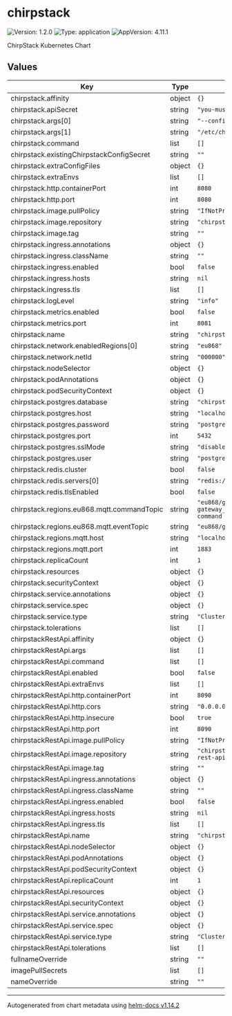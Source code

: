 # chirpstack

![Version: 1.2.0](https://img.shields.io/badge/Version-1.2.0-informational?style=flat-square) ![Type: application](https://img.shields.io/badge/Type-application-informational?style=flat-square) ![AppVersion: 4.11.1](https://img.shields.io/badge/AppVersion-4.11.1-informational?style=flat-square)

ChirpStack Kubernetes Chart

## Values

| Key                                        | Type   | Default                                                 | Description |
| ------------------------------------------ |--------| ------------------------------------------------------- | ----------- |
| chirpstack.affinity                        | object | `{}`                                                    |             |
| chirpstack.apiSecret                       | string | `"you-must-replace-me"`                                 |             |
| chirpstack.args\[0\]                       | string | `"--config"`                                            |             |
| chirpstack.args\[1\]                       | string | `"/etc/chirpstack"`                                     |             |
| chirpstack.command                         | list   | `[]`                                                    |             |
| chirpstack.existingChirpstackConfigSecret  | string | `""`                                                    |             |
| chirpstack.extraConfigFiles                | object | `{}`                                                    |             |
| chirpstack.extraEnvs                       | list   | `[]`                                                    |             |
| chirpstack.http.containerPort              | int    | `8080`                                                  |             |
| chirpstack.http.port                       | int    | `8080`                                                  |             |
| chirpstack.image.pullPolicy                | string | `"IfNotPresent"`                                        |             |
| chirpstack.image.repository                | string | `"chirpstack/chirpstack"`                               |             |
| chirpstack.image.tag                       | string | `""`                                                    |             |
| chirpstack.ingress.annotations             | object | `{}`                                                    |             |
| chirpstack.ingress.className               | string | `""`                                                    |             |
| chirpstack.ingress.enabled                 | bool   | `false`                                                 |             |
| chirpstack.ingress.hosts                   | string | `nil`                                                   |             |
| chirpstack.ingress.tls                     | list   | `[]`                                                    |             |
| chirpstack.logLevel                        | string | `"info"`                                                |             |
| chirpstack.metrics.enabled                 | bool   | `false`                                                 |             |
| chirpstack.metrics.port                    | int    | `8081`                                                  |             |
| chirpstack.name                            | string | `"chirpstack"`                                          |             |
| chirpstack.network.enabledRegions\[0\]     | string | `"eu868"`                                               |             |
| chirpstack.network.netId                   | string | `"000000"`                                              |             |
| chirpstack.nodeSelector                    | object | `{}`                                                    |             |
| chirpstack.podAnnotations                  | object | `{}`                                                    |             |
| chirpstack.podSecurityContext              | object | `{}`                                                    |             |
| chirpstack.postgres.database               | string | `"chirpstack"`                                          |             |
| chirpstack.postgres.host                   | string | `"localhost"`                                           |             |
| chirpstack.postgres.password               | string | `"postgres"`                                            |             |
| chirpstack.postgres.port                   | int    | `5432`                                                  |             |
| chirpstack.postgres.sslMode                | string | `"disable"`                                             |             |
| chirpstack.postgres.user                   | string | `"postgres"`                                            |             |
| chirpstack.redis.cluster                   | bool   | `false`                                                 |             |
| chirpstack.redis.servers\[0\]              | string | `"redis://localhost/"`                                  |             |
| chirpstack.redis.tlsEnabled                | bool   | `false`                                                 |             |
| chirpstack.regions.eu868.mqtt.commandTopic | string | `"eu868/gateway/{{ gateway_id }}/command/{{ command }}"` |             |
| chirpstack.regions.eu868.mqtt.eventTopic   | string | `"eu868/gateway/+/event/+"`                             |             |
| chirpstack.regions.mqtt.host               | string | `"localhost"`                                           |             |
| chirpstack.regions.mqtt.port               | int    | `1883`                                                  |             |
| chirpstack.replicaCount                    | int    | `1`                                                     |             |
| chirpstack.resources                       | object | `{}`                                                    |             |
| chirpstack.securityContext                 | object | `{}`                                                    |             |
| chirpstack.service.annotations             | object | `{}`                                                    |             |
| chirpstack.service.spec                    | object | `{}`                                                    |             |
| chirpstack.service.type                    | string | `"ClusterIP"`                                           |             |
| chirpstack.tolerations                     | list   | `[]`                                                    |             |
| chirpstackRestApi.affinity                 | object | `{}`                                                    |             |
| chirpstackRestApi.args                     | list   | `[]`                                                    |             |
| chirpstackRestApi.command                  | list   | `[]`                                                    |             |
| chirpstackRestApi.enabled                  | bool   | `false`                                                 |             |
| chirpstackRestApi.extraEnvs                | list   | `[]`                                                    |             |
| chirpstackRestApi.http.containerPort       | int    | `8090`                                                  |             |
| chirpstackRestApi.http.cors                | string | `"0.0.0.0"`                                             |             |
| chirpstackRestApi.http.insecure            | bool   | `true`                                                  |             |
| chirpstackRestApi.http.port                | int    | `8090`                                                  |             |
| chirpstackRestApi.image.pullPolicy         | string | `"IfNotPresent"`                                        |             |
| chirpstackRestApi.image.repository         | string | `"chirpstack/chirpstack-rest-api"`                      |             |
| chirpstackRestApi.image.tag                | string | `""`                                                    |             |
| chirpstackRestApi.ingress.annotations      | object | `{}`                                                    |             |
| chirpstackRestApi.ingress.className        | string | `""`                                                    |             |
| chirpstackRestApi.ingress.enabled          | bool   | `false`                                                 |             |
| chirpstackRestApi.ingress.hosts            | string | `nil`                                                   |             |
| chirpstackRestApi.ingress.tls              | list   | `[]`                                                    |             |
| chirpstackRestApi.name                     | string | `"chirpstack-rest-api"`                                 |             |
| chirpstackRestApi.nodeSelector             | object | `{}`                                                    |             |
| chirpstackRestApi.podAnnotations           | object | `{}`                                                    |             |
| chirpstackRestApi.podSecurityContext       | object | `{}`                                                    |             |
| chirpstackRestApi.replicaCount             | int    | `1`                                                     |             |
| chirpstackRestApi.resources                | object | `{}`                                                    |             |
| chirpstackRestApi.securityContext          | object | `{}`                                                    |             |
| chirpstackRestApi.service.annotations      | object | `{}`                                                    |             |
| chirpstackRestApi.service.spec             | object | `{}`                                                    |             |
| chirpstackRestApi.service.type             | string | `"ClusterIP"`                                           |             |
| chirpstackRestApi.tolerations              | list   | `[]`                                                    |             |
| fullnameOverride                           | string | `""`                                                    |             |
| imagePullSecrets                           | list   | `[]`                                                    |             |
| nameOverride                               | string | `""`                                                    |             |

______________________________________________________________________

Autogenerated from chart metadata using [helm-docs v1.14.2](https://github.com/norwoodj/helm-docs/releases/v1.14.2)
